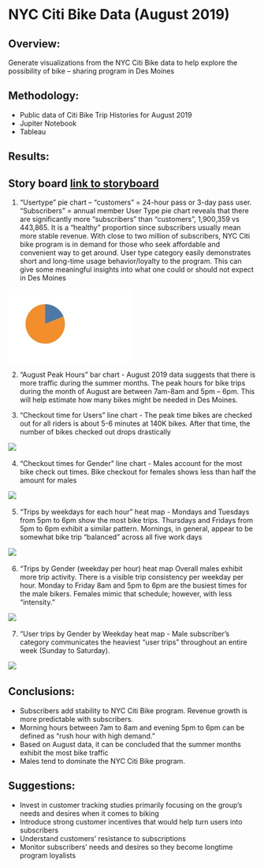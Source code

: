 # NYC Citi Bike Data (August 2019)

## Overview: 
Generate visualizations from the NYC Citi Bike data to help explore the possibility of bike – sharing program in Des Moines

## Methodology:
* Public data of Citi Bike Trip Histories for August 2019
* Jupiter Notebook
* Tableau

## Results:  
## Story board [link to storyboard](https://public.tableau.com/app/profile/aggie.jasinski/viz/NYCCitiBikeSharingProgramSTORY/NYCCitiBikeStory-Updated?publish=yes)
1.	“Usertype” pie chart – “customers” = 24-hour pass or 3-day pass user.  “Subscribers” = annual member
User Type pie chart reveals that there are significantly more “subscribers” than “customers”, 1,900,359 vs 443,865.  It is a “healthy” proportion since subscribers usually mean more stable revenue.  With close to two million of subscribers, NYC Citi bike program is in demand for those who seek affordable and convenient way to get around.  User type category easily demonstrates short and long-time usage behavior/loyalty to the program.  This can give some meaningful insights into what one could or should not expect in Des Moines 

![](https://github.com/Aggie01/Citi_bikesharing/blob/main/UserType1.jpg?raw=true)


2.	“August Peak Hours” bar chart - 
August 2019 data suggests that there is more traffic during the summer months.  The peak hours for bike trips during the month of August are between 7am-8am and 5pm – 6pm.  This will help estimate how many bikes might be needed in Des Moines.


  
3.	“Checkout time for Users” line chart -
The peak time bikes are checked out for all riders is about 5-6 minutes at 140K bikes.  After that time, the number of bikes checked out drops drastically 

![](Candidates%20election%20results.png)
    
4.	“Checkout times for Gender” line chart -
Males account for the most bike check out times.  Bike checkout for females shows less than half the amount for males

![](Candidates%20election%20results.png)

5.	“Trips by weekdays for each hour” heat map -
Mondays and Tuesdays from 5pm to 6pm show the most bike trips.  Thursdays and Fridays from 5pm to 6pm exhibit a similar pattern.  Mornings, in general, appear to be somewhat bike trip “balanced” across all five work days

![](Candidates%20election%20results.png)

6.	“Trips by Gender (weekday per hour) heat map
Overall males exhibit more trip activity.  There is a visible trip consistency per weekday per hour.  Monday to Friday 8am and 5pm to 6pm are the busiest times for the male bikers.  Females mimic that schedule; however, with less “intensity.”

![](Candidates%20election%20results.png)
  
7.	“User trips by Gender by Weekday heat map -
Male subscriber’s category communicates the heaviest “user trips” throughout an entire week (Sunday to Saturday).

![](Candidates%20election%20results.png)

 ## Conclusions:
-	Subscribers add stability to NYC Citi Bike program.  Revenue growth is more predictable with subscribers.
-	Morning hours between 7am to 8am and evening 5pm to 6pm can be defined as “rush hour with high demand.”
-	Based on August data, it can be concluded that the summer months exhibit the most bike traffic
-	Males tend to dominate the NYC Citi Bike program.
## Suggestions:
-	Invest in customer tracking studies primarily focusing on the group’s needs and desires when it comes to biking
-	Introduce strong customer incentives that would help turn users into subscribers
-	Understand customers’ resistance to subscriptions
-	Monitor subscribers’ needs and desires so they become longtime program loyalists

  
  
